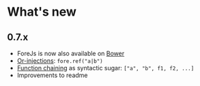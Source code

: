# What's new

## 0.7.x
 * ForeJs is now also available on [Bower](https://bower.io)
 * [Or-injections](https://github.com/Hackbrett3X/forejs/blob/master/README.md#orInjections): 
   ```fore.ref("a|b")```
 * [Function chaining](https://github.com/Hackbrett3X/forejs/blob/master/README.md#moreSyntaxSugar) as syntactic sugar:
   ```["a", "b", f1, f2, ...]```
 * Improvements to readme